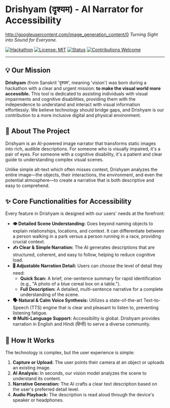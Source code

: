 # Drishyam (दृृश्यम) - AI Narrator for Accessibility

http://googleusercontent.com/image_generation_content/0 *Turning Sight into Sound for Everyone.*

[![Hackathon](https://img.shields.io/badge/Project-Hackathon%20Winner-gold)](https://your-hackathon-link.com)
[![License: MIT](https://img.shields.io/badge/License-MIT-yellow.svg)](https://opensource.org/licenses/MIT)
[![Status](https://img.shields.io/badge/status-proof--of--concept-lightgrey)](https://github.com/your-username/drishyam)
[![Contributions Welcome](https://img.shields.io/badge/contributions-welcome-brightgreen.svg?style=flat)](https://github.com/your-username/drishyam/issues)

---

## 💡 Our Mission

**Drishyam** (from Sanskrit 'दृश्यम', meaning 'vision') was born during a hackathon with a clear and urgent mission: **to make the visual world more accessible.** This tool is dedicated to assisting individuals with visual impairments and cognitive disabilities, providing them with the independence to understand and interact with visual information effortlessly. We believe technology should bridge gaps, and Drishyam is our contribution to a more inclusive digital and physical environment.

## 📖 About The Project

Drishyam is an AI-powered image narrator that transforms static images into rich, audible descriptions. For someone who is visually impaired, it's a pair of eyes. For someone with a cognitive disability, it's a patient and clear guide to understanding complex visual scenes.

Unlike simple alt-text which often misses context, Drishyam analyzes the entire image—the objects, their interactions, the environment, and even the potential atmosphere—to create a narrative that is both descriptive and easy to comprehend.

## ✨ Core Functionalities for Accessibility

Every feature in Drishyam is designed with our users' needs at the forefront:

* **👁️ Detailed Scene Understanding:** Goes beyond naming objects to explain relationships, locations, and context. It can differentiate between a person walking in a park versus a person running in a race, providing crucial context.
* **✍️ Clear & Simple Narration:** The AI generates descriptions that are structured, coherent, and easy to follow, helping to reduce cognitive load.
* **🎚️ Adjustable Narration Detail:** Users can choose the level of detail they need:
    * **Quick Scan:** A brief, one-sentence summary for rapid identification (e.g., "A photo of a blue cereal box on a table.").
    * **Full Description:** A detailed, multi-sentence narrative for a complete understanding of the scene.
* **🗣️ Natural & Calm Voice Synthesis:** Utilizes a state-of-the-art Text-to-Speech (TTS) engine that is clear and pleasant to listen to, preventing listening fatigue.
* **🌐 Multi-Language Support:** Accessibility is global. Drishyam provides narration in English and Hindi (हिन्दी) to serve a diverse community.

## 🚀 How It Works

The technology is complex, but the user experience is simple:

1.  **Capture or Upload:** The user points their camera at an object or uploads an existing image.
2.  **AI Analysis:** In seconds, our vision model analyzes the scene to understand its content.
3.  **Narrative Generation:** The AI crafts a clear text description based on the user's preferred detail level.
4.  **Audio Playback:** The description is read aloud through the device's speaker or headphones.